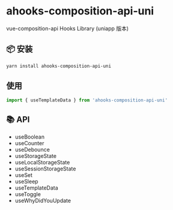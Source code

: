# ahooks-composition-api-uni
vue-composition-api Hooks Library (uniapp 版本)

## 📦 安装
```
yarn install ahooks-composition-api-uni
```

## 使用
```js
import { useTemplateData } from 'ahooks-composition-api-uni'
```

## 📚 API
* useBoolean
* useCounter
* useDebounce
* useStorageState
* useLocalStorageState
* useSessionStorageState
* useSet
* useSleep
* useTemplateData
* useToggle
* useWhyDidYouUpdate
